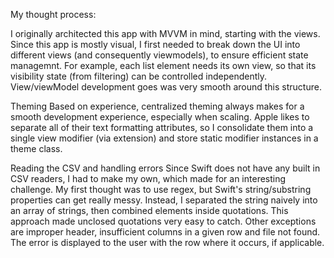 My thought process:

I originally architected this app with MVVM in mind, starting with the views. Since this app is mostly visual, I first needed to break down the UI into different views (and consequently viewmodels), to ensure efficient state managemnt. For example, each list element needs its own view, so that its visibility state (from filtering) can be controlled independently. View/viewModel development goes was very smooth around this structure.

Theming
Based on experience, centralized theming always makes for a smooth development experience, especially when scaling. Apple likes to separate all of their text formatting attributes, so I consolidate them into a single view modifier (via extension) and store static modifier instances in a theme class. 

Reading the CSV and handling errors
Since Swift does not have any built in CSV readers, I had to make my own, which made for an interesting challenge. My first thought was to use regex, but Swift's string/substring properties can get really messy. Instead, I separated the string naively into an array of strings, then combined elements inside quotations. This approach made unclosed quotations very easy to catch. Other exceptions are improper header, insufficient columns in a given row and file not found. The error is displayed to the user with the row where it occurs, if applicable.
